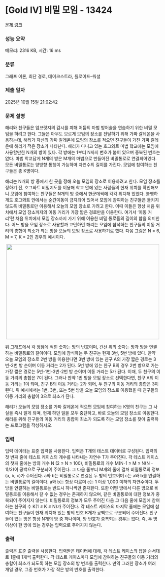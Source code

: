 # [Gold IV] 비밀 모임 - 13424 

[문제 링크](https://www.acmicpc.net/problem/13424) 

### 성능 요약

메모리: 2316 KB, 시간: 16 ms

### 분류

그래프 이론, 최단 경로, 데이크스트라, 플로이드–워셜

### 제출 일자

2025년 10월 15일 21:02:42

### 문제 설명

<p>해리와 친구들은 엄브릿지의 감시를 피해 어둠의 마법 방어술을 연습하기 위한 비밀 모임을 하려고 한다. 그들은 아무도 모르게 모임의 장소를 전달하기 위해 가짜 갈레온을 사용하는데, 해리가 자신의 가짜 갈레온에 모임의 장소를 적으면 친구들이 가진 가짜 갈레온에 해리가 적은 장소가 나타난다. 해리가 다니고 있는 호그와트 마법 학교에는 모임에 사용할만한 N개의 방이 있다. 각 방에는 1부터 N까지 번호가 붙어 있으며 중복된 번호는 없다. 마법 학교답게 N개의 방은 M개의 마법으로 만들어진 비밀통로로 연결되어있다. 모든 비밀통로는 양방향 통행이 가능하며 자연수의 길이를 가진다. 모임에 참여하는 친구들은 총 K명이다.</p>

<p>해리는 N개의 방 중에서 한 곳을 정해 오늘 모임의 장소로 이용하려고 한다. 모임 장소를 정하기 전, 호그와트 비밀지도를 이용해 학교 안에 있는 사람들의 현재 위치를 확인해보니 모임에 참여하는 친구들은 N개의 방 중에서 한군데씩에 각각 위치해 있었다. 불행하게도 호그와트 안에서는 순간이동이 금지되어 있어서 모임에 참여하는 친구들은 들키지 않도록 비밀통로만 이용해서 오늘의 모임 장소로 가려고 한다. 이때 이들은 항상 처음 위치에서 모임 장소까지의 이동 거리가 가장 짧은 경로만을 이용한다. 여기서 ‘이동 거리’란 처음 위치에서 모임 장소까지 가기 위해 이용한 비밀 통로들의 길이의 합을 의미한다. 어느 방을 모임 장소로 사용할까 고민하던 해리는 모임에 참석하는 친구들의 이동 거리의 총합이 최소가 되는 방을 오늘의 모임 장소로 사용하기로 했다. 다음 그림은 N = 6, M = 7, K = 2인 경우의 예시이다.</p>

<p style="text-align: center;"><img alt="" src="https://onlinejudgeimages.s3-ap-northeast-1.amazonaws.com/problem/13424/L1.png" style="height:308px; width:496px"></p>

<p>위 그래프에서 각 정점에 적힌 숫자는 방의 번호이며, 간선 위의 숫자는 방과 방을 연결하는 비밀통로의 길이이다. 모임에 참석하는 두 친구는 현재 3번, 5번 방에 있다. 만약 오늘 모임의 장소로 2번 방을 이용한다면 3번 방에 있는 친구 A의 가장 짧은 경로는 3번-2번 방 순이며 이동 거리는 2가 된다. 5번 방에 있는 친구 B의 경우 2번 방으로 가는 가장 짧은 경로는 5번-1번-3번-2번 방 순이며 이동 거리는 5가 된다. 이때, 두 친구의 이동 거리의 총합은 7이 된다. 그러나 만약 1번 방을 모임 장소로 선택한다면, 친구 A의 이동 거리는 1이 되며, 친구 B의 이동 거리는 2가 되어, 두 친구의 이동 거리의 총합은 3이 된다. 위 예시에서는 1번, 3번, 또는 5번 방을 오늘 모임의 장소로 이용했을 때 친구들의 이동 거리의 총합이 3으로 최소가 된다.</p>

<p>해리가 오늘의 모임 장소를 가짜 갈레온에 적으면 모임에 참여하는 K명의 친구는 그 사실을 즉시 알게 되며, 현재 하던 일을 모두 중단하고, 바로 오늘의 모임 장소로 이동한다. 해리를 위해 친구들의 이동 거리의 총합이 최소가 되도록 하는 모임 장소를 찾아 출력하는 프로그램을 작성하시오.</p>

### 입력 

 <p>입력 데이터는 표준 입력을 사용한다. 입력은 T개의 테스트 데이터로 구성된다. 입력의 첫 번째 줄에 테스트 케이스의 개수를 나타내는 자연수 T가 주어진다. 각 테스트 케이스의 첫째 줄에는 방의 개수 N (2 ≤ N ≤ 100), 비밀통로의 개수 M(N-1 ≤ M ≤ N(N - 1)/2)이 공백으로 구분되어 주어진다. 그 다음 줄부터 M개의 줄에 걸쳐 비밀통로의 정보(a, b, c)가 주어진다. a와 b는 비밀통로로 연결된 두 방의 번호이며 c는 a와 b를 연결하는 비밀통로의 길이이다. a와 b는 항상 다르며 c는 1 이상 1,000 이하의 자연수이다. 두 방을 연결하는 비밀통로는 반드시 하나씩만 존재한다. 또한 어떤 방에서 다른 방으로 비밀통로를 이용해서 갈 수 없는 경우는 존재하지 않으며, 같은 비밀통로에 대한 정보가 중복되어 주어지지 않는다. 비밀통로의 정보가 모두 주어진 다음 그 다음 줄에 모임에 참여하는 친구의 수 K(1 ≤ K ≤ N)가 주어진다. 각 테스트 케이스의 마지막 줄에는 모임에 참여하는 친구들이 현재 위치해 있는 방의 번호 K개가 공백으로 구분되어 주어진다. 친구들이 있는 방은 항상 N개의 방 중 하나이며, 방 번호가 중복되는 경우는 없다. 즉, 두 명 이상이 한 방에 있는 경우는 입력으로 주어지지 않는다. </p>

### 출력 

 <p>출력은 표준 출력을 사용한다. 입력받은 데이터에 대해, 각 테스트 케이스의 답을 순서대로 1줄에 1개씩 출력한다. 각 테스트 케이스마다 모임에 참여하는 친구들의 이동 거리의 총합이 최소가 되도록 하는 모임 장소의 방 번호를 출력한다. 만약 그러한 장소가 여러 개일 경우, 그중 번호가 가장 작은 방의 번호를 출력한다.</p>

